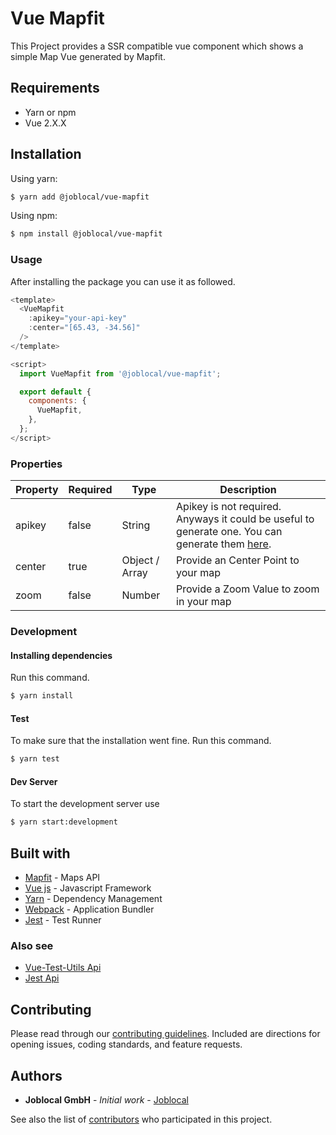 # Vue Mapfit
This Project provides a SSR compatible vue component which shows a simple Map Vue generated by Mapfit.

## Requirements
- Yarn or npm
- Vue 2.X.X

## Installation

Using yarn:
```sh
$ yarn add @joblocal/vue-mapfit
```

Using npm:

```sh
$ npm install @joblocal/vue-mapfit
```

### Usage
After installing the package you can use it as followed.

```javascript
<template>
  <VueMapfit
    :apikey="your-api-key"
    :center="[65.43, -34.56]"
  />
</template>

<script>
  import VueMapfit from '@joblocal/vue-mapfit';

  export default {
    components: {
      VueMapfit,
    },
  };
</script>
```

### Properties
| Property | Required | Type | Description |
| ------------- | ------------- | ------------- | ------------- |
| apikey | false | String | Apikey is not required. Anyways it could be useful to generate one. You can generate them [here](https://mapfit.com). |
| center | true | Object / Array | Provide an Center Point to your map |
| zoom | false | Number | Provide a Zoom Value to zoom in your map |

### Development
#### Installing dependencies
Run this command.

```sh
$ yarn install
```

#### Test
To make sure that the installation went fine. Run this command.

```sh
$ yarn test
```

#### Dev Server
To start the development server use

```sh
$ yarn start:development
```

## Built with
* [Mapfit](https://mapfit.com/) - Maps API
* [Vue js](http://www.vuejs.org) - Javascript Framework
* [Yarn](https://yarnpkg.com/lang/en/) - Dependency Management
* [Webpack](https://webpack.js.org/) - Application Bundler
* [Jest](https://facebook.github.io/jest/) - Test Runner

### Also see
* [Vue-Test-Utils Api](https://vue-test-utils.vuejs.org/en/api/)
* [Jest Api](https://facebook.github.io/jest/docs/en/api.html)

## Contributing
Please read through our [contributing guidelines](https://github.com/joblocal/vue-bucket-loader/blob/master/CONTRIBUTING.md). Included are directions for opening issues, coding standards, and feature requests.


## Authors
* **Joblocal GmbH** - *Initial work* - [Joblocal](https://github.com/joblocal)

See also the list of [contributors](https://github.com/joblocal/vue-bucket-loader/contributors) who participated in this project.
